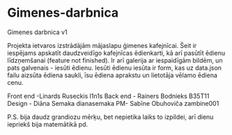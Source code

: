 # Gimenes-darbnica
Gimenes darbnica v1

Projekta ietvaros izstrādājām mājaslapu ģimenes kafejnīcai. 
Šeit ir iespējams apskatīt daudzveidīgo kafejnīcas ēdienkarti, kā arī pasūtīt ēdienu līdzņemšanai (feature not finished). 
Ir arī galerija ar iespaidīgām bildēm, un pats galvenais - iesūti ēdienu.
Iesūti ēdienu iesūta ir form, kas uz data.json failu aizsūta ēdiena saukli, īsu ēdiena aprakstu un lietotāja vēlamo ēdiena cenu.

Front end -Linards Ruseckis l1n1s
Back end - Rainers Bodnieks B35T11
Design - Diāna Semaka dianasemaka
PM- Sabīne Obuhoviča zambine001

P.S. bija daudz grandiozu mērķu, bet nepietika laiks to izpildei, arī dienu iepriekš bija matemātikā pd.
